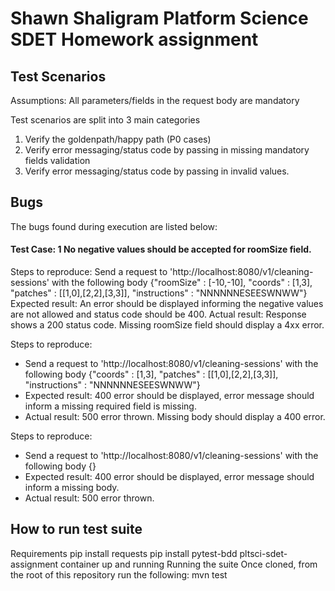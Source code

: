 Shawn Shaligram Platform Science SDET Homework assignment
==========================================

## Test Scenarios

Assumptions: All parameters/fields in the request body are mandatory

Test scenarios are split into 3 main categories
1. Verify the goldenpath/happy path (P0 cases)
2. Verify error messaging/status code by passing in missing mandatory fields validation
3. Verify error messaging/status code by passing in invalid values.


## Bugs
The bugs found during execution are listed below:

#### Test Case: 1 No negative values should be accepted for roomSize field.

Steps to reproduce:
Send a request to 'http://localhost:8080/v1/cleaning-sessions' with the following body
{"roomSize" : [-10,-10], "coords" : [1,3], "patches" : [[1,0],[2,2],[3,3]], "instructions" : "NNNNNNESEESWNWW"}
Expected result:
An error should be displayed informing the negative values are not allowed and status code should be 400.
Actual result:
Response shows a 200 status code.
Missing roomSize field should display a 4xx error.

Steps to reproduce:
- Send a request to 'http://localhost:8080/v1/cleaning-sessions' with the following body
{"coords" : [1,3], "patches" : [[1,0],[2,2],[3,3]], "instructions" : "NNNNNNESEESWNWW"}
- Expected result:
400 error should be displayed, error message should inform a missing required field is missing.
- Actual result:
500 error thrown.
Missing body should display a 400 error.

Steps to reproduce:
- Send a request to 'http://localhost:8080/v1/cleaning-sessions' with the following body
{}
- Expected result:
400 error should be displayed, error message should inform a missing body.
- Actual result:
500 error thrown.

## How to run test suite
Requirements
pip install requests
pip install pytest-bdd
pltsci-sdet-assignment container up and running
Running the suite
Once cloned, from the root of this repository run the following: mvn test